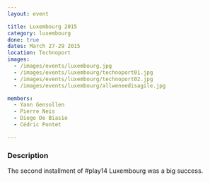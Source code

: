 ```yaml
---
layout: event

title: Luxembourg 2015
category: luxembourg
done: true
dates: March 27-29 2015
location: Technoport
images:
  - /images/events/luxembourg.jpg
  - /images/events/luxembourg/technoport01.jpg
  - /images/events/luxembourg/technoport02.jpg
  - /images/events/luxembourg/allweneedisagile.jpg

members:
  - Yann Gensollen
  - Pierre Neis
  - Diego De Biasio
  - Cédric Pontet

---
```


### Description
The second installment of #play14 Luxembourg was a big success.

